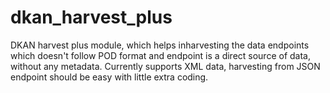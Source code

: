 # dkan_harvest_plus
DKAN harvest plus module, which helps inharvesting the data endpoints which doesn't follow POD format and endpoint is a direct source of data, without any metadata. Currently supports XML data, harvesting from JSON endpoint should be easy with little extra coding.
